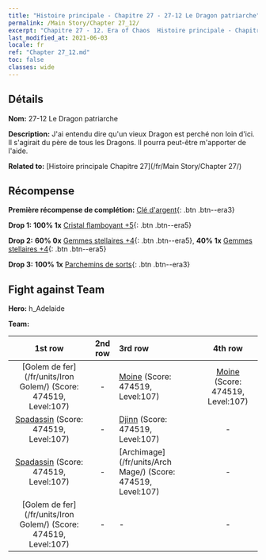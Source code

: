 ```yaml
---
title: "Histoire principale - Chapitre 27 - 27-12 Le Dragon patriarche"
permalink: /Main Story/Chapter 27_12/
excerpt: "Chapitre 27 - 12. Era of Chaos  Histoire principale - Chapitre 27_12. 27-12 Le Dragon patriarche"
last_modified_at: 2021-06-03
locale: fr
ref: "Chapter 27_12.md"
toc: false
classes: wide
---
```


## Détails

 **Nom:** 27-12 Le Dragon patriarche

 **Description:** J'ai entendu dire qu'un vieux Dragon est perché non loin d'ici. Il s'agirait du père de tous les Dragons. Il pourra peut-être m'apporter de l'aide.

 **Related to:** [Histoire principale Chapitre 27](/fr/Main Story/Chapter 27/)

## Récompense

 **Première récompense de complétion:** [Clé d'argent](/ItemsFR/con_693/){: .btn .btn--era3}

 **Drop 1:** **100% 1x** [Cristal flamboyant +5](/ItemsFR/mat_101/){: .btn .btn--era5}

 **Drop 2:** **60% 0x** [Gemmes stellaires +4](/ItemsFR/mat_93/){: .btn .btn--era5}, **40% 1x** [Gemmes stellaires +4](/ItemsFR/mat_93/){: .btn .btn--era5}

 **Drop 3:** **100% 1x** [Parchemins de sorts](/ItemsFR/con_694/){: .btn .btn--era3}


## Fight against Team
 **Hero:** h_Adelaide

 **Team:**


  | 1st row | 2nd row | 3rd row | 4th row |
  |:----:|:----:|:----|:----:|
  | [Golem de fer](/fr/units/Iron Golem/) (Score: 474519, Level:107)  | - | [Moine](/fr/units/Monk/) (Score: 474519, Level:107)  | [Moine](/fr/units/Monk/) (Score: 474519, Level:107)  |
  | [Spadassin](/fr/units/Swordsman/) (Score: 474519, Level:107)  | - | [Djinn](/fr/units/Genie/) (Score: 474519, Level:107)  | - |
  | [Spadassin](/fr/units/Swordsman/) (Score: 474519, Level:107)  | - | [Archimage](/fr/units/Arch Mage/) (Score: 474519, Level:107)  | - |
  | [Golem de fer](/fr/units/Iron Golem/) (Score: 474519, Level:107)  | - | - | - |


